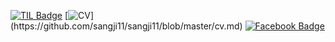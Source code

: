 [![TIL Badge](http://img.shields.io/badge/-TIL-black?style=flat-square&logo=github&logoColor=white&link=https://github.com/hyunwoongko/hyunwoongko/tree/main/TIL)](https://github.com/hyunwoongko/hyunwoongko/tree/main/TIL) 
[![CV](https://img.shields.io/badge/CV-green?style=flat-square&logo=Latex&logoColor=white&link=?)](https://github.com/sangji11/sangji11/blob/master/cv.md)
[![Facebook Badge](https://img.shields.io/badge/facebook-1877f2?style=flat-square&logo=facebook&logoColor=white&link=https://www.facebook.com/hyunwoongko)](https://facebook.com/hyunwoongko) 

